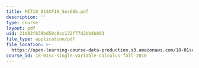 ```yaml
---
title: MIT18_01SCF10_Ses66b.pdf
description: ''
type: course
layout: pdf
uid: 21d83f839bd50c9cc132f77d2bb4b093
file_type: application/pdf
file_location: >-
  https://open-learning-course-data-production.s3.amazonaws.com/18-01sc-single-variable-calculus-fall-2010/21d83f839bd50c9cc132f77d2bb4b093_MIT18_01SCF10_Ses66b.pdf
course_id: 18-01sc-single-variable-calculus-fall-2010
---
```

